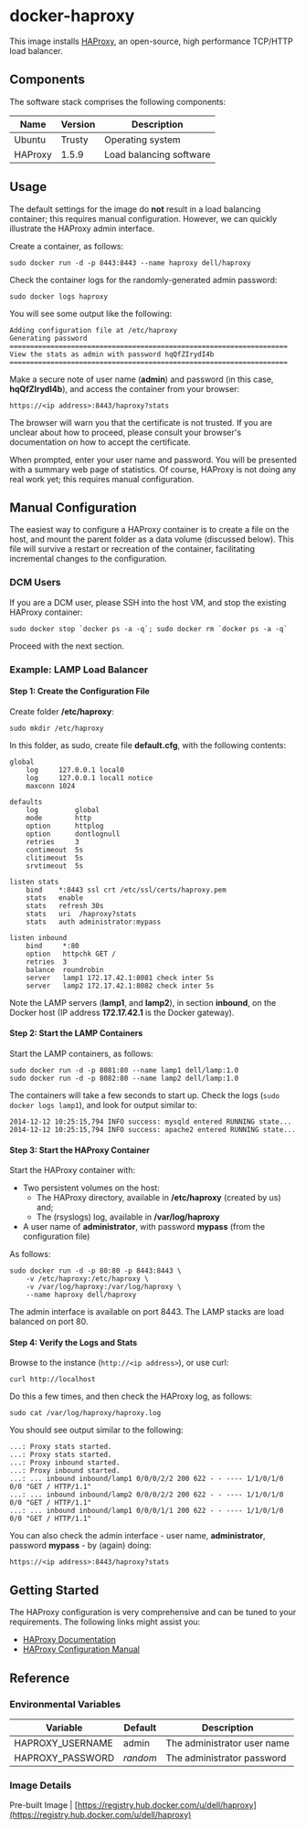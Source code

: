 # docker-haproxy
This image installs [HAProxy]( http://www.haproxy.org/), an open-source, high performance TCP/HTTP load balancer.

## Components
The software stack comprises the following components:

Name       | Version    | Description
-----------|------------|------------------------------
Ubuntu     | Trusty     | Operating system
HAProxy    | 1.5.9      | Load balancing software

## Usage
The default settings for the image do **not** result in a load balancing container; this requires manual configuration. However, we can quickly illustrate the HAProxy admin interface.

Create a container, as follows:

```no-highlight
sudo docker run -d -p 8443:8443 --name haproxy dell/haproxy
```

Check the container logs for the randomly-generated admin password:

```no-highlight
sudo docker logs haproxy
```

You will see some output like the following:

```no-highlight
Adding configuration file at /etc/haproxy
Generating password
====================================================================
View the stats as admin with password hqQfZIrydI4b
====================================================================
```

Make a secure note of user name (**admin**) and password (in this case, **hqQfZIrydI4b**), and access the container from your browser:

```no-highlight 
https://<ip address>:8443/haproxy?stats
```

The browser will warn you that the certificate is not trusted. If you are unclear about how to proceed, please consult your browser's documentation on how to accept the certificate.

When prompted, enter your user name and password. You will be presented with a summary web page of statistics. Of course, HAProxy is not doing any real work yet; this requires manual configuration.

## Manual Configuration
The easiest way to configure a HAProxy container is to create a file on the host, and mount the parent folder as a data volume (discussed below). This file will survive a restart or recreation of the container, facilitating incremental changes to the configuration.

### DCM Users
If you are a DCM user, please SSH into the host VM, and stop the existing HAProxy container:

```no-highlight
sudo docker stop `docker ps -a -q`; sudo docker rm `docker ps -a -q`
```

Proceed with the next section.

### Example: LAMP Load Balancer

#### Step 1: Create the Configuration File
Create folder **/etc/haproxy**:

```no-highlight
sudo mkdir /etc/haproxy
```

In this folder, as sudo, create file **default.cfg**, with the following contents:

```no-highlight
global
    log     127.0.0.1 local0
    log     127.0.0.1 local1 notice
    maxconn 1024

defaults
    log         global
    mode        http
    option      httplog
    option      dontlognull
    retries     3
    contimeout  5s
    clitimeout  5s
    srvtimeout  5s

listen stats
    bind    *:8443 ssl crt /etc/ssl/certs/haproxy.pem
    stats   enable
    stats   refresh 30s
    stats   uri  /haproxy?stats
    stats   auth administrator:mypass

listen inbound
    bind     *:80
    option   httpchk GET /
    retries  3
    balance  roundrobin
    server   lamp1 172.17.42.1:8081 check inter 5s
    server   lamp2 172.17.42.1:8082 check inter 5s
```

Note the LAMP servers (**lamp1**, and **lamp2**), in section **inbound**, on the Docker host (IP address **172.17.42.1** is the Docker gateway).

#### Step 2: Start the LAMP Containers
Start the LAMP containers, as follows:

```no-highlight
sudo docker run -d -p 8081:80 --name lamp1 dell/lamp:1.0
sudo docker run -d -p 8082:80 --name lamp2 dell/lamp:1.0
```

The containers will take a few seconds to start up. Check the logs (```sudo docker logs lamp1```), and look for output similar to:

```no-highlight
2014-12-12 10:25:15,794 INFO success: mysqld entered RUNNING state...
2014-12-12 10:25:15,794 INFO success: apache2 entered RUNNING state...
```

#### Step 3: Start the HAProxy Container
Start the HAProxy container with:

* Two persistent volumes on the host:
    * The HAProxy directory, available in **/etc/haproxy** (created by us) and;
    * The (rsyslogs) log, available in **/var/log/haproxy**
* A user name of **administrator**, with password **mypass** (from the configuration file)

As follows:

```no-highlight
sudo docker run -d -p 80:80 -p 8443:8443 \
    -v /etc/haproxy:/etc/haproxy \
    -v /var/log/haproxy:/var/log/haproxy \
    --name haproxy dell/haproxy 
```

The admin interface is available on port 8443. The LAMP stacks are load balanced on port 80.

#### Step 4: Verify the Logs and Stats
Browse to the instance (```http://<ip address>```), or use curl:

```no-highlight
curl http://localhost
```

Do this a few times, and then check the HAProxy log, as follows:

```
sudo cat /var/log/haproxy/haproxy.log
```

You should see output similar to the following:

```no-highlight
...: Proxy stats started.
...: Proxy stats started.
...: Proxy inbound started.
...: Proxy inbound started.
...: ... inbound inbound/lamp1 0/0/0/2/2 200 622 - - ---- 1/1/0/1/0 0/0 "GET / HTTP/1.1"
...: ... inbound inbound/lamp2 0/0/0/2/2 200 622 - - ---- 1/1/0/1/0 0/0 "GET / HTTP/1.1"
...: ... inbound inbound/lamp1 0/0/0/1/1 200 622 - - ---- 1/1/0/1/0 0/0 "GET / HTTP/1.1"
```

You can also check the admin interface - user name, **administrator**, password **mypass** - by (again) doing:

```no-highlight 
https://<ip address>:8443/haproxy?stats
```

## Getting Started

The HAProxy configuration is very comprehensive and can be tuned to your requirements. The following links might assist you:

* [HAProxy Documentation](http://www.haproxy.org/#docs)
* [HAProxy Configuration Manual](http://cbonte.github.io/haproxy-dconv/configuration-1.4.html)

## Reference

### Environmental Variables

Variable         | Default  | Description
-----------------|----------|----------------------------
HAPROXY_USERNAME | admin    | The administrator user name
HAPROXY_PASSWORD | *random* | The administrator password

### Image Details
Pre-built Image   | [https://registry.hub.docker.com/u/dell/haproxy](https://registry.hub.docker.com/u/dell/haproxy) 
